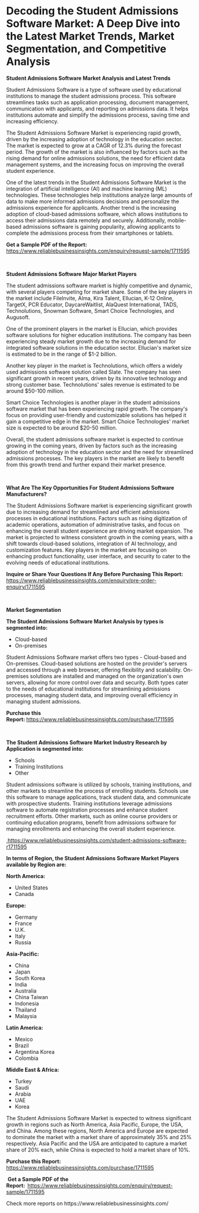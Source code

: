 <p><h1>Decoding the Student Admissions Software Market: A Deep Dive into the Latest Market Trends, Market Segmentation, and Competitive Analysis</h1></p><p><strong>Student Admissions Software Market Analysis and Latest Trends</strong></p>
<p><p>Student Admissions Software is a type of software used by educational institutions to manage the student admissions process. This software streamlines tasks such as application processing, document management, communication with applicants, and reporting on admissions data. It helps institutions automate and simplify the admissions process, saving time and increasing efficiency.</p><p>The Student Admissions Software Market is experiencing rapid growth, driven by the increasing adoption of technology in the education sector. The market is expected to grow at a CAGR of 12.3% during the forecast period. The growth of the market is also influenced by factors such as the rising demand for online admissions solutions, the need for efficient data management systems, and the increasing focus on improving the overall student experience.</p><p>One of the latest trends in the Student Admissions Software Market is the integration of artificial intelligence (AI) and machine learning (ML) technologies. These technologies help institutions analyze large amounts of data to make more informed admissions decisions and personalize the admissions experience for applicants. Another trend is the increasing adoption of cloud-based admissions software, which allows institutions to access their admissions data remotely and securely. Additionally, mobile-based admissions software is gaining popularity, allowing applicants to complete the admissions process from their smartphones or tablets.</p></p>
<p><strong>Get a Sample PDF of the Report:&nbsp;</strong> <a href="https://www.reliablebusinessinsights.com/enquiry/request-sample/1711595">https://www.reliablebusinessinsights.com/enquiry/request-sample/1711595</a></p>
<p>&nbsp;</p>
<p><strong>Student Admissions Software Major Market Players</strong></p>
<p><p>The student admissions software market is highly competitive and dynamic, with several players competing for market share. Some of the key players in the market include FileInvite, Alma, Kira Talent, Ellucian, K-12 Online, TargetX, PCR Educator, DaycareWaitlist, AlaQuest International, TADS, Technolutions, Snowman Software, Smart Choice Technologies, and Augusoft. </p><p>One of the prominent players in the market is Ellucian, which provides software solutions for higher education institutions. The company has been experiencing steady market growth due to the increasing demand for integrated software solutions in the education sector. Ellucian's market size is estimated to be in the range of $1-2 billion.</p><p>Another key player in the market is Technolutions, which offers a widely used admissions software solution called Slate. The company has seen significant growth in recent years, driven by its innovative technology and strong customer base. Technolutions' sales revenue is estimated to be around $50-100 million.</p><p>Smart Choice Technologies is another player in the student admissions software market that has been experiencing rapid growth. The company's focus on providing user-friendly and customizable solutions has helped it gain a competitive edge in the market. Smart Choice Technologies' market size is expected to be around $20-50 million.</p><p>Overall, the student admissions software market is expected to continue growing in the coming years, driven by factors such as the increasing adoption of technology in the education sector and the need for streamlined admissions processes. The key players in the market are likely to benefit from this growth trend and further expand their market presence.</p></p>
<p>&nbsp;</p>
<p><strong>What Are The Key Opportunities For Student Admissions Software Manufacturers?</strong></p>
<p><p>The Student Admissions Software market is experiencing significant growth due to increasing demand for streamlined and efficient admissions processes in educational institutions. Factors such as rising digitization of academic operations, automation of administrative tasks, and focus on enhancing the overall student experience are driving market expansion. The market is projected to witness consistent growth in the coming years, with a shift towards cloud-based solutions, integration of AI technology, and customization features. Key players in the market are focusing on enhancing product functionality, user interface, and security to cater to the evolving needs of educational institutions.</p></p>
<p><strong>Inquire or Share Your Questions If Any Before Purchasing This Report:</strong> <a href="https://www.reliablebusinessinsights.com/enquiry/pre-order-enquiry/1711595">https://www.reliablebusinessinsights.com/enquiry/pre-order-enquiry/1711595</a></p>
<p>&nbsp;</p>
<p><strong>Market Segmentation</strong></p>
<p><strong>The Student Admissions Software Market Analysis by types is segmented into:</strong></p>
<p><ul><li>Cloud-based</li><li>On-premises</li></ul></p>
<p><p>Student Admissions Software market offers two types - Cloud-based and On-premises. Cloud-based solutions are hosted on the provider's servers and accessed through a web browser, offering flexibility and scalability. On-premises solutions are installed and managed on the organization's own servers, allowing for more control over data and security. Both types cater to the needs of educational institutions for streamlining admissions processes, managing student data, and improving overall efficiency in managing student admissions.</p></p>
<p><strong>Purchase this Report:&nbsp;</strong><a href="https://www.reliablebusinessinsights.com/purchase/1711595">https://www.reliablebusinessinsights.com/purchase/1711595</a></p>
<p>&nbsp;</p>
<p><strong>The Student Admissions Software Market Industry Research by Application is segmented into:</strong></p>
<p><ul><li>Schools</li><li>Training Institutions</li><li>Other</li></ul></p>
<p><p>Student admissions software is utilized by schools, training institutions, and other markets to streamline the process of enrolling students. Schools use this software to manage applications, track student data, and communicate with prospective students. Training institutions leverage admissions software to automate registration processes and enhance student recruitment efforts. Other markets, such as online course providers or continuing education programs, benefit from admissions software for managing enrollments and enhancing the overall student experience.</p></p>
<p><a href="https://www.reliablebusinessinsights.com/student-admissions-software-r1711595">&nbsp;https://www.reliablebusinessinsights.com/student-admissions-software-r1711595</a></p>
<p><strong>In terms of Region, the Student Admissions Software Market Players available by Region are:</strong></p>
<p>
    <p> <strong> North America: </strong>
        <ul>
            <li>United States</li>
            <li>Canada</li>
        </ul>
        </p> 
    <p> <strong> Europe: </strong>
        <ul>
            <li>Germany</li>
            <li>France</li>
            <li>U.K.</li>
            <li>Italy</li>
            <li>Russia</li>
        </ul>
        </p> 
    <p> <strong> Asia-Pacific: </strong>
        <ul>
            <li>China</li>
            <li>Japan</li>
            <li>South Korea</li>
            <li>India</li>
            <li>Australia</li>
            <li>China Taiwan</li>
            <li>Indonesia</li>
            <li>Thailand</li>
            <li>Malaysia</li>
        </ul>
        </p> 
    <p> <strong> Latin America: </strong>
        <ul>
            <li>Mexico</li>
            <li>Brazil</li>
            <li>Argentina Korea</li>
            <li>Colombia</li>
        </ul>
        </p> 
    <p> <strong> Middle East & Africa: </strong>
        <ul>
            <li>Turkey</li>
            <li>Saudi</li>
            <li>Arabia</li>
            <li>UAE</li>
            <li>Korea</li>
        </ul>
    </p>
    </p>
<p><p>The Student Admissions Software Market is expected to witness significant growth in regions such as North America, Asia Pacific, Europe, the USA, and China. Among these regions, North America and Europe are expected to dominate the market with a market share of approximately 35% and 25% respectively. Asia Pacific and the USA are anticipated to capture a market share of 20% each, while China is expected to hold a market share of 10%.</p></p>
<p><strong>Purchase this Report: </strong><a href="https://www.reliablebusinessinsights.com/purchase/1711595">https://www.reliablebusinessinsights.com/purchase/1711595</a></p>
<p>&nbsp;<strong>Get a Sample PDF of the Report:&nbsp;&nbsp;</strong><a href="https://www.reliablebusinessinsights.com/enquiry/request-sample/1711595">https://www.reliablebusinessinsights.com/enquiry/request-sample/1711595</a></p>
<p><strong></strong></p>
<p>Check more reports on https://www.reliablebusinessinsights.com/</p>